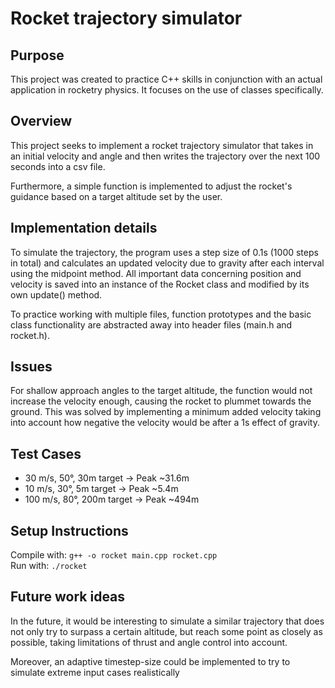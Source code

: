 # Rocket trajectory simulator

## Purpose
This project was created to practice C++ skills in conjunction with an actual application in rocketry physics. It focuses on the use of classes specifically.

## Overview
This project seeks to implement a rocket trajectory simulator that takes in an initial velocity and angle and then writes the trajectory over the next 100 seconds into a csv file.

Furthermore, a simple function is implemented to adjust the rocket's guidance based on a target altitude set by the user.

## Implementation details
To simulate the trajectory, the program uses a step size of 0.1s (1000 steps in total) and calculates an updated velocity due to gravity after each interval using the midpoint method.
All important data concerning position and velocity is saved into an instance of the Rocket class and modified by its own update() method.

To practice working with multiple files, function prototypes and the basic class functionality are abstracted away into header files (main.h and rocket.h).

## Issues
For shallow approach angles to the target altitude, the function would not increase the velocity enough, causing the rocket to plummet towards the ground. This was solved by implementing a minimum added velocity taking into account how negative the velocity would be after a 1s effect of gravity.

## Test Cases
- 30 m/s, 50°, 30m target → Peak ~31.6m
- 10 m/s, 30°, 5m target → Peak ~5.4m
- 100 m/s, 80°, 200m target → Peak ~494m

## Setup Instructions
Compile with: `g++ -o rocket main.cpp rocket.cpp`  
Run with: `./rocket`

## Future work ideas
In the future, it would be interesting to simulate a similar trajectory that does not only try to surpass a certain altitude, but reach some point as closely as possible, taking limitations of thrust and angle control into account.

Moreover, an adaptive timestep-size could be implemented to try to simulate extreme input cases realistically
